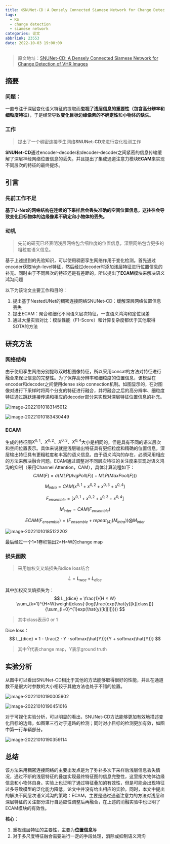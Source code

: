 ```yaml
---
title: 《SNUNet-CD：A Densely Connected Siamese Network for Change Detection of VHR Images》笔记
tags:
  - RS
  - change detection
  - siamese network
categories: 论文
abbrlink: 23553
date: 2022-10-03 19:00:00
---
```




> 原文地址：[SNUNet-CD: A Densely Connected Siamese Network for Change Detection of VHR Images](https://ieeexplore.ieee.org/document/9355573)



## 摘要

### 问题：

一直专注于深层变化语义特征的提取而**忽视了浅层信息的重要性（包含高分辨率和细粒度特征）**，于是经常导致**变化目标边缘像素的不确定性**和**小物体的缺失**。

### 工作

> 提出了一个稠密连接孪生网络**SNUNet-CD**来进行变化检测工作

**SNUNet-CD**通过encoder-decoder和decoder-decoder之间紧密的信息传输缓解了深层神经网络位置信息的丢失。并且提出了集成通道注意力模块**ECAM**来实现不同层次的特征的最终提炼。



## 引言

### 先前工作不足

**基于U-Net的网络结构在连续的下采样后会丢失准确的空间位置信息，这往往会导致变化目标物体的边缘像素不确定和小物体的丢失。**



### 动机

> 先前的研究已经表明浅层网络包含细粒度的位置信息，深层网络包含更多的粗粒度语义信息。

基于上述提到的先验知识，可以使用稠密孪生网络作用于变化检测。首先通过encoder获取high-level特征，然后经过decoder时添加浅层特征进行位置信息的补充。同时由于不同层次的特征还是有差距的，所以提出了**ECAM**模块来解决语义鸿沟问题

以下为该论文主要工作和目的：

1. 提出基于NestedUNet的稠密连接网络SNUNet-CD：缓解深层网络位置信息丢失
2. 提出ECAM：聚合和细化不同语义层次特征，一直语义鸿沟和定位误差
3. 通过大量实验对比：模型性能（F1-Score）和计算复杂度都优于其他取得SOTA的方法



## 研究方法

### 网络结构

由于使用孪生网络分别提取双时相图像特征，所以采用concat的方法对特征进行融合来保证信息的完整性。为了保存高分辨率和细粒度的位置信息，该模型在encoder和decoder之间使用dense skip connection机制。如图显示的，在对图像对进行下采样时将两个分支的特征进行融合，并将融合之后的高分辨率、细粒度特征通过跳跃连接传递和相应的decoder部分来实现对深层特征位置信息的补充。



![image-20221010183145012](https://gitee.com/qingy735/blogimg/raw/master/img/image-20221010183145012.png)



![image-20221010183430449](https://gitee.com/qingy735/blogimg/raw/master/img/image-20221010183430449.png)



### ECAM

生成的特征图$X^{0,1}、X^{0,2}、X^{0,3}、X^{0,4}$大小是相同的，但是具有不同的语义层次和空间位置表示。具体来说就是浅层输出特征具有更细粒度和精确的位置信息，深层输出特征具有更粗粒度和丰富的语义信息。由于语义鸿沟的存在，必须采用相应的方法来解决融合问题。ECAM通过调整对不同层次特征的关注度来实现对语义鸿沟的抑制（采用Channel Attention，CAM），具体计算流程如下：
$$
CAM(F) = \sigma(MLP(AvgPoll(F)) + MLP(MaxPool(F)))
$$

$$
M_{intra} = CAM(x^{0,1}+x^{0,2}+x^{0,3}+x^{0,4})
$$

$$
F_{ensemble} = [x^{0,1}+x^{0,2}+x^{0,3}+x^{0,4}]
$$

$$
M_{inter} = CAM(F_{ensemble})
$$

$$
ECAM(F_{ensemble}) = (F_{ensemble} + repeat_{(4)}(M_{intra})) \bigotimes M_{inter}
$$

![image-20221010185122202](https://gitee.com/qingy735/blogimg/raw/master/img/image-20221010185122202.png)

最后经过一个1×1卷积输出2×H×W的change map



### 损失函数

> 采用加权交叉熵损失和dice loss结合

$$
L = L_{wce} + L_{dice}
$$

其中加权交叉熵损失为：
$$
L_{dice} = \frac{1}{H × W} \sum_{k=1}^{H×W}weight[class]·(log(\frac{exp(\hat{y}[k][class])}{\sum_{l=0}^{1}exp(\hat{y}[k][l])}))
$$

> 其中class表示0 or 1

Dice loss：
$$
L_{dice} = 1 - \frac{2 · Y · softmax(\hat{Y})}{Y + softmax(\hat{Y})}
$$

> 其中$\hat{Y}$代表change map，$Y$表示ground truth



## 实验分析

从图中可以看出SNUNet-CD相比于其他的方法能够取得很好的性能，并且在通道数不是很大时参数的大小相较于其他方法也处于不错的位置。

![image-20221010190005902](https://gitee.com/qingy735/blogimg/raw/master/img/image-20221010190005902.png)

![image-20221010190451016](https://gitee.com/qingy735/blogimg/raw/master/img/image-20221010190451016.png)



对于可视化实验分析，可以明显的看出，SNUNet-CD方法能够更加有效地描述变化目标的边缘，如图第三行对于道路的检测；同时对小目标的检测更加有效，如图中第一行车辆部分。

![image-20221010190359114](https://gitee.com/qingy735/blogimg/raw/master/img/image-20221010190359114.png)



## 总结

该方法采用稠密连接网络的主要出发点是为了弥补多次下采样后浅层信息丢失情况，通过不断的浅层特征的叠加实现最终特征图的信息完整性，这里指大物体边缘信息和小物体自身。实验上也证明了通过特征叠加的有效性，但是可能会出现特征过多导致模型的泛化能力降低，论文中并没有给出相应的实验。同时，本文中提出的解决不同层次语义鸿沟的策略：ECAM，主要是通过通道注意力的方法对浅层和深层特征的关注部分进行自适应性调整后再融合，在上述的消融实验中也证明了ECAM模块的有效性。



**核心**：

1. 重视浅层特征的主要性，主要为**位置信息**等
2. 对于多尺度特征融合需要进行一定的手段处理，消除或抑制语义鸿沟















